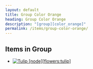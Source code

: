 ```yaml
---
layout: default
title: Group Color Orange
heading: Group Color Orange
description: "[group][color_orange]"
permalink: /items/group-color-orange/
---
```



## Items in Group

<ul class="list-items clearfix">
    <li><a href="{{site.baseurl}}/items/flowers-tulip/"><img src="{{site.baseurl}}/assets/img/items/itemcubes/flowers_tulip.png" data-toggle="tooltip" title="Tulip [node][flowers:tulip]"></a></li>
</ul>
